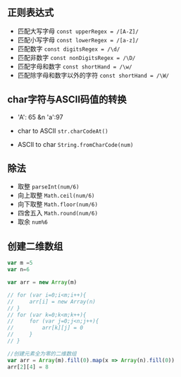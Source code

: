 ## 正则表达式
- 匹配大写字母 ```const upperRegex = /[A-Z]/```
- 匹配小写字母 ```const lowerRegex = /[a-z]/```
- 匹配数字 ```const digitsRegex = /\d/```
- 匹配非数字 ```const nonDigitsRegex = /\D/```
- 匹配字母和数字 ```const shortHand = /\w/```
- 匹配除字母和数字以外的字符 ```const shortHand = /\W/```

## char字符与ASCII码值的转换

- 'A': 65 &n 'a':97

- char to ASCII ```str.charCodeAt()```

- ASCII to char ```String.fromCharCode(num)```

## 除法

- 取整 ```parseInt(num/6)```
- 向上取整 ```Math.ceil(num/6)```
- 向下取整 ```Math.floor(num/6)```
- 四舍五入 ```Math.round(num/6)```
- 取余 ```num%6```


## 创建二维数组


```javascript
var m =5
var n=6

var arr = new Array(m)

// for (var i=0;i<m;i++){
//     arr[i] = new Array(n)
// }
// for (var k=0;k<m;k++){
//     for (var j=0;j<n;j++){
//         arr[k][j] = 0
//     }
// }

//创建元素全为零的二维数组
var arr = Array(m).fill(0).map(x => Array(n).fill(0))
arr[2][4] = 8

```
